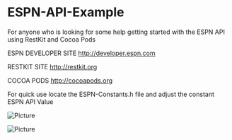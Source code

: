 ESPN-API-Example
================

For anyone who is looking for some help getting started with the ESPN API using RestKit and Cocoa Pods


ESPN DEVELOPER SITE http://developer.espn.com

RESTKIT SITE http://restkit.org

COCOA PODS http://cocoapods.org

For quick use locate the ESPN-Constants.h file and adjust the constant ESPN API Value


![Picture](https://github.com/lukejgeger/ESPN-API-Example/blob/master/Screenshots/photo-1.PNG)

![Picture](https://github.com/lukejgeger/ESPN-API-Example/blob/master/Screenshots/photo.PNG)
